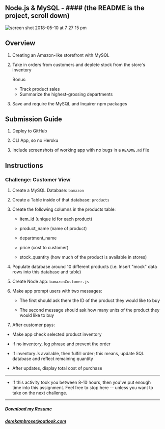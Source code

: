 ## Node.js & MySQL - #### (the README is the project, scroll down)

![screen shot 2018-05-10 at 7 27 15 pm](https://user-images.githubusercontent.com/34081511/39899166-63d39cd8-5488-11e8-8442-cf5ab29cc2de.png)


## Overview

1. Creating an Amazon-like storefront with MySQL

2. Take in orders from customers and deplete stock from the store's inventory 

	Bonus: 
	* Track product sales 
	* Summarize the highest-grossing departments

4. Save and require the MySQL and Inquirer npm packages 

## Submission Guide

1. Deploy to GitHub

2. CLI App, so no Heroku

3. Include screenshots of working app with no bugs in a `README.md` file

## Instructions

### Challenge: Customer View

1. Create a MySQL Database: `bamazon`

2. Create a Table inside of that database: `products`

3. Create the following columns in the products table:

   * item_id (unique id for each product)

   * product_name (name of product)

   * department_name

   * price (cost to customer)

   * stock_quantity (how much of the product is available in stores)

4. Populate database around 10 different products (i.e. Insert "mock" data rows into this database and table)

5. Create Node app: `bamazonCustomer.js`

6. Make app prompt users with two messages:

   * The first should ask them the ID of the product they would like to buy
   
   * The second message should ask how many units of the product they would like to buy
   
 7. After customer pays: 

   * Make app check selected product inventory
   
   * If no inventory, log phrase and prevent the order 
   
   * If inventory _is_ available, then fulfill order; this means,  update SQL database and reflect remaining quantity
   
   * After updates, display total cost of purchase

- - -

* If this activity took you between 8-10 hours, then you've put enough time into this assignment. Feel free to stop here -- unless you want to take on the next challenge.

- - -

##### [Download my Resume](https://dsambrose26.github.io/derek_ambroseResume/ "pdfResume")    
##### [derekambrose@outlook.com](mailto:derekambrose@outlook.com)

